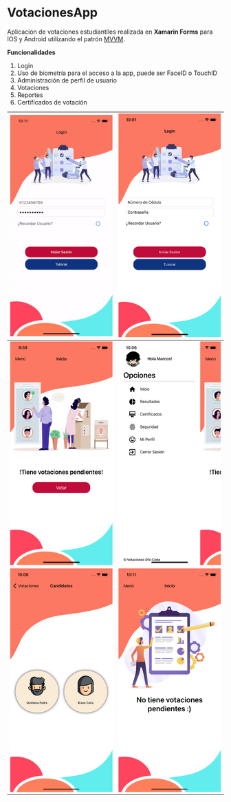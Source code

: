 # VotacionesApp

Aplicación de votaciones estudiantiles realizada en **Xamarin Forms** para IOS y Android utilizando el patrón [MVVM](https://es.wikipedia.org/wiki/Modelo%E2%80%93vista%E2%80%93modelo_de_vista#:~:text=El%20patr%C3%B3n%20modelo%E2%80%93vista%E2%80%93modelo,la%20l%C3%B3gica%20de%20la%20aplicaci%C3%B3n.).

**Funcionalidades**

 1. Login
 2. Uso de biometría para el acceso a la app, puede ser FaceID o TouchID
 3. Administración de perfil de usuario
 4. Votaciones
 5. Reportes
 6. Certificados de votación

| ![Dfz-Code](https://raw.githubusercontent.com/MarkosDfz/VotacionesApp/master/resources/votacionesApp.gif) | <img src="https://raw.githubusercontent.com/MarkosDfz/VotacionesApp/master/resources/1.png" height="520"/> |
|--|--|
| <img src="https://raw.githubusercontent.com/MarkosDfz/VotacionesApp/master/resources/2.png" height="520"/> |  <img src="https://raw.githubusercontent.com/MarkosDfz/VotacionesApp/master/resources/3.png" height="520"/>|
| <img src="https://raw.githubusercontent.com/MarkosDfz/VotacionesApp/master/resources/4.png" height="520"/> |  <img src="https://raw.githubusercontent.com/MarkosDfz/VotacionesApp/master/resources/5.png" height="520"/>|

